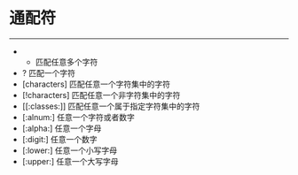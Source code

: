 # 通配符
---
- * 匹配任意多个字符
- ? 匹配一个字符
- [characters] 匹配任意一个字符集中的字符
- [!characters] 匹配任意一个非字符集中的字符
- [[:classes:]] 匹配任意一个属于指定字符集中的字符
- [:alnum:] 任意一个字符或者数字
- [:alpha:] 任意一个字母
- [:digit:] 任意一个数字
- [:lower:] 任意一个小写字母
- [:upper:] 任意一个大写字母
